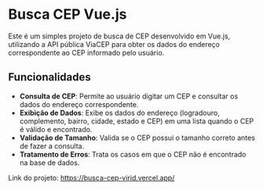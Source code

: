 # Busca CEP Vue.js

Este é um simples projeto de busca de CEP desenvolvido em Vue.js, utilizando a API pública ViaCEP para obter os dados do endereço correspondente ao CEP informado pelo usuário.

## Funcionalidades

- **Consulta de CEP**: Permite ao usuário digitar um CEP e consultar os dados do endereço correspondente.
- **Exibição de Dados**: Exibe os dados do endereço (logradouro, complemento, bairro, cidade, estado e CEP) em uma lista quando o CEP é válido e encontrado.
- **Validação de Tamanho**: Valida se o CEP possui o tamanho correto antes de fazer a consulta.
- **Tratamento de Erros**: Trata os casos em que o CEP não é encontrado na base de dados.

Link do projeto: https://busca-cep-virid.vercel.app/
